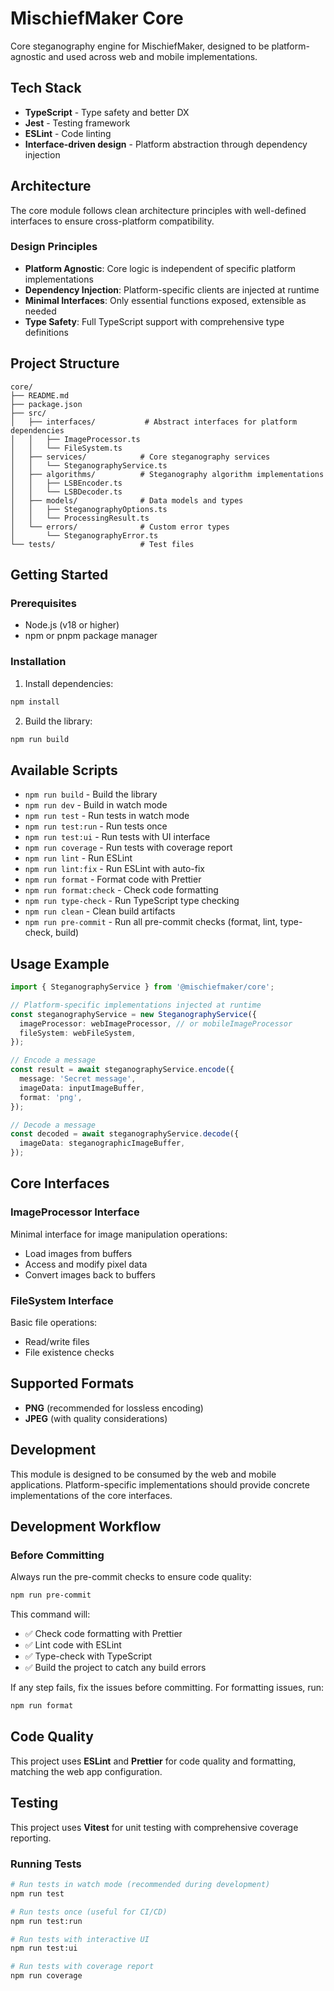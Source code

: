 # MischiefMaker Core

Core steganography engine for MischiefMaker, designed to be platform-agnostic and used across web and mobile implementations.

## Tech Stack

- **TypeScript** - Type safety and better DX
- **Jest** - Testing framework
- **ESLint** - Code linting
- **Interface-driven design** - Platform abstraction through dependency injection

## Architecture

The core module follows clean architecture principles with well-defined interfaces to ensure cross-platform compatibility.

### Design Principles

- **Platform Agnostic**: Core logic is independent of specific platform implementations
- **Dependency Injection**: Platform-specific clients are injected at runtime
- **Minimal Interfaces**: Only essential functions exposed, extensible as needed
- **Type Safety**: Full TypeScript support with comprehensive type definitions

## Project Structure

```
core/
├── README.md
├── package.json
├── src/
│   ├── interfaces/           # Abstract interfaces for platform dependencies
│   │   ├── ImageProcessor.ts
│   │   └── FileSystem.ts
│   ├── services/            # Core steganography services
│   │   └── SteganographyService.ts
│   ├── algorithms/          # Steganography algorithm implementations
│   │   ├── LSBEncoder.ts
│   │   └── LSBDecoder.ts
│   ├── models/              # Data models and types
│   │   ├── SteganographyOptions.ts
│   │   └── ProcessingResult.ts
│   └── errors/              # Custom error types
│       └── SteganographyError.ts
└── tests/                   # Test files
```

## Getting Started

### Prerequisites

- Node.js (v18 or higher)
- npm or pnpm package manager

### Installation

1. Install dependencies:

```bash
npm install
```

2. Build the library:

```bash
npm run build
```

## Available Scripts

- `npm run build` - Build the library
- `npm run dev` - Build in watch mode
- `npm run test` - Run tests in watch mode
- `npm run test:run` - Run tests once
- `npm run test:ui` - Run tests with UI interface
- `npm run coverage` - Run tests with coverage report
- `npm run lint` - Run ESLint
- `npm run lint:fix` - Run ESLint with auto-fix
- `npm run format` - Format code with Prettier
- `npm run format:check` - Check code formatting
- `npm run type-check` - Run TypeScript type checking
- `npm run clean` - Clean build artifacts
- `npm run pre-commit` - Run all pre-commit checks (format, lint, type-check, build)

## Usage Example

```typescript
import { SteganographyService } from '@mischiefmaker/core';

// Platform-specific implementations injected at runtime
const steganographyService = new SteganographyService({
  imageProcessor: webImageProcessor, // or mobileImageProcessor
  fileSystem: webFileSystem,
});

// Encode a message
const result = await steganographyService.encode({
  message: 'Secret message',
  imageData: inputImageBuffer,
  format: 'png',
});

// Decode a message
const decoded = await steganographyService.decode({
  imageData: steganographicImageBuffer,
});
```

## Core Interfaces

### ImageProcessor Interface

Minimal interface for image manipulation operations:

- Load images from buffers
- Access and modify pixel data
- Convert images back to buffers

### FileSystem Interface

Basic file operations:

- Read/write files
- File existence checks

## Supported Formats

- **PNG** (recommended for lossless encoding)
- **JPEG** (with quality considerations)

## Development

This module is designed to be consumed by the web and mobile applications. Platform-specific implementations should provide concrete implementations of the core interfaces.

## Development Workflow

### Before Committing

Always run the pre-commit checks to ensure code quality:

```bash
npm run pre-commit
```

This command will:

- ✅ Check code formatting with Prettier
- ✅ Lint code with ESLint
- ✅ Type-check with TypeScript
- ✅ Build the project to catch any build errors

If any step fails, fix the issues before committing. For formatting issues, run:

```bash
npm run format
```

## Code Quality

This project uses **ESLint** and **Prettier** for code quality and formatting, matching the web app configuration.

## Testing

This project uses **Vitest** for unit testing with comprehensive coverage reporting.

### Running Tests

```bash
# Run tests in watch mode (recommended during development)
npm run test

# Run tests once (useful for CI/CD)
npm run test:run

# Run tests with interactive UI
npm run test:ui

# Run tests with coverage report
npm run coverage
```
